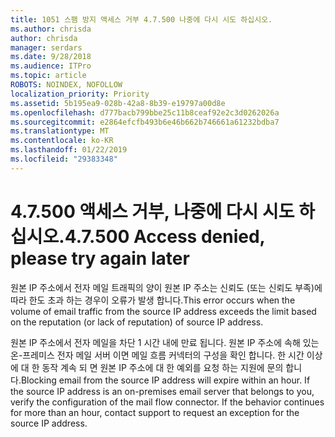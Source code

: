 ```yaml
---
title: 1051 스팸 방지 액세스 거부 4.7.500 나중에 다시 시도 하십시오.
ms.author: chrisda
author: chrisda
manager: serdars
ms.date: 9/28/2018
ms.audience: ITPro
ms.topic: article
ROBOTS: NOINDEX, NOFOLLOW
localization_priority: Priority
ms.assetid: 5b195ea9-028b-42a8-8b39-e19797a00d8e
ms.openlocfilehash: d777bacb799bbe25c11b8ceaf92e2c3d0262026a
ms.sourcegitcommit: e2864efcfb493b6e46b662b746661a61232bdba7
ms.translationtype: MT
ms.contentlocale: ko-KR
ms.lasthandoff: 01/22/2019
ms.locfileid: "29383348"
---
```

# <a name="47500-access-denied-please-try-again-later"></a><span data-ttu-id="e5c4b-102">4.7.500 액세스 거부, 나중에 다시 시도 하십시오.</span><span class="sxs-lookup"><span data-stu-id="e5c4b-102">4.7.500 Access denied, please try again later</span></span>

<span data-ttu-id="e5c4b-103">원본 IP 주소에서 전자 메일 트래픽의 양이 원본 IP 주소는 신뢰도 (또는 신뢰도 부족)에 따라 한도 초과 하는 경우이 오류가 발생 합니다.</span><span class="sxs-lookup"><span data-stu-id="e5c4b-103">This error occurs when the volume of email traffic from the source IP address exceeds the limit based on the reputation (or lack of reputation) of source IP address.</span></span>
  
<span data-ttu-id="e5c4b-p101">원본 IP 주소에서 전자 메일을 차단 1 시간 내에 만료 됩니다. 원본 IP 주소에 속해 있는 온-프레미스 전자 메일 서버 이면 메일 흐름 커넥터의 구성을 확인 합니다. 한 시간 이상에 대 한 동작 계속 되 면 원본 IP 주소에 대 한 예외를 요청 하는 지원에 문의 합니다.</span><span class="sxs-lookup"><span data-stu-id="e5c4b-p101">Blocking email from the source IP address will expire within an hour. If the source IP address is an on-premises email server that belongs to you, verify the configuration of the mail flow connector. If the behavior continues for more than an hour, contact support to request an exception for the source IP address.</span></span>
  

